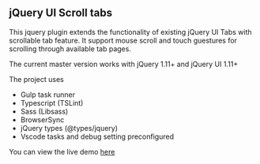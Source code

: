 ## jQuery UI Scroll tabs

This jquery plugin extends the functionality of existing jQuery UI Tabs with scrollable tab feature. It support mouse scroll and touch guestures for scrolling through available tab pages.

The current master version works with jQuery 1.11+ and jQuery UI 1.11+

The project uses
- Gulp task runner
- Typescript (TSLint)
- Sass (Libsass)
- BrowserSync
- jQuery types (@types/jquery)
- Vscode tasks and debug setting preconfigured

You can view the live demo [here](demo.html)
